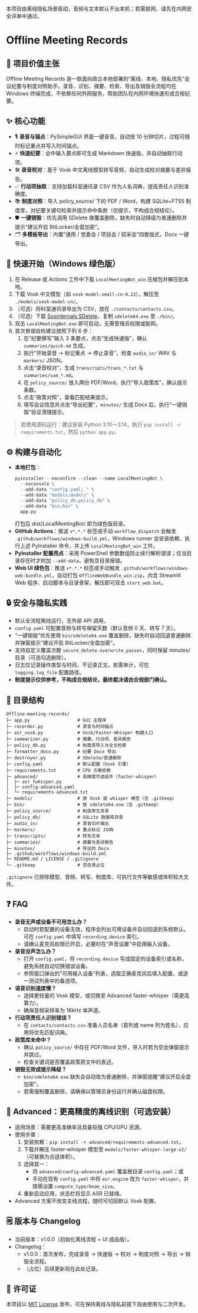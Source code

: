 本项目由离线隐私场景驱动，音频与文本默认不出本机；若需联网，请先在内网安全评审中通过。
# Offline Meeting Records

## 🚀 项目价值主张
Offline Meeting Records 是一款面向政企本地部署的“离线、本地、隐私优先”会议纪要与制度对照助手。录音、识别、摘要、检索、导出及销毁全流程均在 Windows 终端完成，不依赖任何外网服务，帮助团队在内网环境快速形成合规纪要。 

## ✨ 核心功能
- 🎙️ **录音与锚点**：PySimpleGUI 界面一键录音，自动按 10 分钟切片，过程可随时标记重点并写入时间锚点。 
- ⚡ **快速纪要**：会中输入要点即可生成 Markdown 快速版，并自动抽取行动项。 
- 🛠️ **录音校对**：基于 Vosk 中文离线模型转写音频，自动生成校对摘要与差异报告。 
- ✅ **行动项抽取**：支持加载科室通讯录 CSV 作为人名词典，提高责任人识别准确度。 
- 📚 **制度对照**：导入 policy_source/ 下的 PDF / Word，构建 SQLite+FTS5 制度库，对纪要关键句检索并提示命中条款（仅提示，不构成合规结论）。 
- 🛡️ **一键销毁**：优先调用 SDelete 做覆盖删除，缺失时自动降级为普通删除并提示“建议开启 BitLocker/全盘加密”。 
- 🗂️ **多模板导出**：内置“通用 / 党委会 / 项目会 / 招采会”四套版式，Docx 一键导出。 

## 🧩 快速开始（Windows 绿色版）
1. 在 Release 或 Actions 工件中下载 `LocalMeetingBot_win` 压缩包并解压到本地。 
2. 下载 Vosk 中文模型（如 `vosk-model-small-cn-0.22`），解压至 `./models/vosk-model-cn/`。 
3. （可选）将科室通讯录导出为 CSV，放在 `./contacts/contacts.csv`。 
4. （可选）下载 [Sysinternals SDelete](https://learn.microsoft.com/sysinternals/downloads/sdelete)，复制 `sdelete64.exe` 至 `./bin/`。 
5. 双击 `LocalMeetingBot.exe` 即可启动，无需管理员权限或联网。 
6. 首次冒烟自检建议按照下列 6 步：
   1. 在“纪要撰写”输入 3 条要点，点击“生成快速版”，确认 `summaries/quick.md` 生成。 
   2. 执行“开始录音 → 标记重点 → 停止录音”，检查 `audio_in/` WAV 与 `markers/` JSON。 
   3. 点击“录音校对”，生成 `transcripts/trans_*.txt` 与 `summaries/sum_*.md`。 
   4. 在 `policy_source/` 放入两份 PDF/Word，执行“导入政策库”，确认提示条数。 
   5. 点击“政策对照”，查看匹配结果提示。 
   6. 填写会议信息并点击“导出纪要”，`minutes/` 生成 Docx 后，执行“一键销毁”验证清理提示。 

> 若使用源码运行：建议安装 Python 3.10～3.14，执行 `pip install -r requirements.txt`，然后 `python app.py`。

## ⚙️ 构建与自动化
- **本地打包**：
  ```powershell
  pyinstaller --noconfirm --clean --name LocalMeetingBot \
    --noconsole \
    --add-data "config.yaml;." \
    --add-data "models;models" \
    --add-data "policy_db;policy_db" \
    --add-data "bin;bin" \
    app.py
  ```
  打包后 dist/LocalMeetingBot/ 即为绿色版目录。 
- **GitHub Actions**：推送 `v*.*.*` 标签或手动 `workflow_dispatch` 会触发 `.github/workflows/windows-build.yml`，Windows runner 会安装依赖、执行上述 PyInstaller 命令，并上传 `LocalMeetingBot_win` 工件。
- **PyInstaller 配置亮点**：采用 PowerShell 参数数组防止续行解析错误；仅当目录存在时才附加 `--add-data`，避免空目录报错。
- **Web UI 绿色包**：推送 `v*.*.*` 标签或手动触发 `.github/workflows/windows-web-bundle.yml`，自动打包 `OfflineWebBundle_win.zip`，内含 Streamlit Web 程序、启动脚本与目录骨架，解压即可双击 `start_web.bat`。

## 🔒 安全与隐私实践
- 默认全流程离线运行，无外部 API 调用。 
- `config.yaml` 可配置音频与转写保留天数（默认音频 0 天、转写 7 天）。 
- “一键销毁”优先使用 `bin/sdelete64.exe` 覆盖删除，缺失时自动回退普通删除并弹窗提示“建议开启 BitLocker/全盘加密”。 
- 支持自定义覆盖次数 `secure_delete.overwrite_passes`，同时保留 minutes/ 目录（可选勾选删除）。 
- 日志仅记录操作类型与时间，不记录正文。若需审计，可在 `logging.log_file` 配置路径。 
- **制度提示仅供参考，不构成合规结论，最终裁决请由合规部门确认。** 

## 📁 目录结构
```
Offline-meeting-records/
├─ app.py                  # GUI 主程序
├─ recorder.py             # 录音与时间锚点
├─ asr_vosk.py             # Vosk/Faster-Whisper 构建入口
├─ summarizer.py           # 摘要、行动项、差异报告
├─ policy_db.py            # 制度库导入与全文检索
├─ formatter_docx.py       # 纪要 Docx 导出
├─ destroyer.py            # SDelete/普通删除
├─ config.yaml             # 默认配置（Vosk 引擎）
├─ requirements.txt        # CPU 方案依赖
├─ advanced/               # 高精度可选组件（faster-whisper）
│  ├─ asr_fwhisper.py
│  ├─ config-advanced.yaml
│  └─ requirements-advanced.txt
├─ models/                 # 放 Vosk 或 whisper 模型（含 .gitkeep）
├─ bin/                    # 放 sdelete64.exe（含 .gitkeep）
├─ policy_source/          # 制度原文目录
├─ policy_db/              # SQLite 数据库目录
├─ audio_in/               # 录音切片输出
├─ markers/                # 重点标记 JSON
├─ transcripts/            # 转写文本
├─ summaries/              # 摘要与差异报告
├─ minutes/                # 导出的 Docx
├─ .github/workflows/windows-build.yml
├─ README.md / LICENSE / .gitignore
└─ .gitkeep                # 空目录占位
```
`.gitignore` 已排除模型、音频、转写、制度库、可执行文件等敏感或体积较大文件。 

## ❓ FAQ
- **录音无声或设备不可用怎么办？**
  - 启动时若配置的设备无效，程序会列出可用设备并自动回退到系统默认。可在 `config.yaml` 中填写 `recording.device` 索引。
  - 请确认麦克风权限已开启，必要时在“声音设置”中启用输入设备。
- **录音没声怎么办？**
  - 打开 `config.yaml`，将 `recording.device` 写成固定的设备索引或名称，避免系统自动切换错误设备。
  - 参照窗口弹出的“可用输入设备”列表，选取正确麦克风后填入配置，或逐一测试列表中的备选项。
- **语音识别速度慢？**
  - 选择更轻量的 Vosk 模型，或切换至 Advanced faster-whisper（需更高算力）。
  - 确保音频采样率为 16kHz 单声道。
- **行动项责任人识别错误？**
  - 在 `contacts/contacts.csv` 准备人员名单（首列或 name 列为姓名），应用将优先匹配词典。 
- **政策库未命中？**
  - 确认 `policy_source/` 中存在 PDF/Word 文件，导入时若为空会弹窗提示并跳过。 
  - 检查关键词是否覆盖政策原文中的表述。 
- **销毁无效或提示降级？**
  - `bin/sdelete64.exe` 缺失会自动改为普通删除，并弹窗提醒“建议开启全盘加密”。 
  - 若需强制覆盖删除，请确保以管理员身份运行并确认磁盘权限。 

## 🌟 Advanced：更高精度的离线识别（可选安装）
- 适用场景：需要更高准确率且具备较强 CPU/GPU 资源。 
- 使用步骤：
  1. 安装依赖：`pip install -r advanced/requirements-advanced.txt`。 
  2. 下载并解压 faster-whisper 模型至 `models/faster-whisper-large-v2/`（可替换为合适体积）。 
  3. 选择其一：
     - 将 `advanced/config-advanced.yaml` 覆盖根目录 `config.yaml`；或
     - 手动在现有 `config.yaml` 中将 `asr.engine` 改为 `faster-whisper`，并按需设置 `compute_type/beam_size`。 
  4. 重新启动应用，状态栏将显示 ASR 已就绪。 
- Advanced 方案不改变主线流程，随时可切回默认 Vosk 配置。 

## 🗒️ 版本与 Changelog
- 当前版本：v1.0.0（初始化离线流程 + UI 成品版）。 
- Changelog：
  - v1.0.0：首次发布，完成录音 → 快速版 → 校对 → 制度对照 → 导出 → 销毁全流程。 
  - （占位）后续更新将在此处记录。 

## 📄 许可证
本项目以 [MIT License](LICENSE) 发布，可在保持离线与隐私前提下自由使用与二次开发。 

